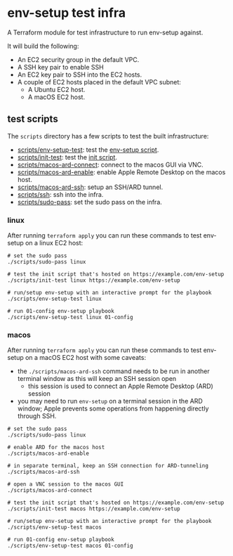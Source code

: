 # env-setup test infra

A Terraform module for test infrastructure to run env-setup against.

It will build the following:
- An EC2 security group in the default VPC.
- A SSH key pair to enable SSH
- An EC2 key pair to SSH into the EC2 hosts.
- A couple of EC2 hosts placed in the default VPC subnet:
    - A Ubuntu EC2 host.
    - A macOS EC2 host.

## test scripts
The `scripts` directory has a few scripts to test the built infrastructure:

- [scripts/env-setup-test](scripts/env-setup-test): test the [env-setup script](../scripts/env-setup).
- [scripts/init-test](scripts/init-test): test the [init script](../scripts/init).
- [scripts/macos-ard-connect](scripts/macos-ard-connect): connect to the macos GUI via VNC.
- [scripts/macos-ard-enable](scripts/macos-ard-enable): enable Apple Remote Desktop on the macos host.
- [scripts/macos-ard-ssh](scripts/macos-ard-ssh): setup an SSH/ARD tunnel.
- [scripts/ssh](scripts/ssh): ssh into the infra.
- [scripts/sudo-pass](scripts/sudo-pass): set the sudo pass on the infra.

### linux
After running `terraform apply` you can run these commands to test env-setup on a linux EC2 host:
```
# set the sudo pass
./scripts/sudo-pass linux 

# test the init script that's hosted on https://example.com/env-setup
./scripts/init-test linux https://example.com/env-setup

# run/setup env-setup with an interactive prompt for the playbook
./scripts/env-setup-test linux

# run 01-config env-setup playbook
./scripts/env-setup-test linux 01-config
```

### macos
After running `terraform apply` you can run these commands to test env-setup on a macOS EC2 host with some caveats:

- the `./scripts/macos-ard-ssh` command needs to be run in another terminal window as this will keep an SSH session open 
  - this session is used to connect an Apple Remote Desktop (ARD) session 
- you may need to run `env-setup` on a terminal session in the ARD window; Apple prevents some operations from happening directly through SSH.
```
# set the sudo pass
./scripts/sudo-pass linux 

# enable ARD for the macos host
./scripts/macos-ard-enable

# in separate terminal, keep an SSH connection for ARD-tunneling
./scripts/macos-ard-ssh 

# open a VNC session to the macos GUI
./scripts/macos-ard-connect

# test the init script that's hosted on https://example.com/env-setup
./scripts/init-test macos https://example.com/env-setup

# run/setup env-setup with an interactive prompt for the playbook
./scripts/env-setup-test macos

# run 01-config env-setup playbook
./scripts/env-setup-test macos 01-config
```

